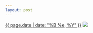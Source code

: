 ```yaml
---
layout: post
---
```


<p>
  <time><a href="/127">{{ page.date | date: "%B %e, %Y" }}</a></time>
  <a href="/127"><img src="{{ site.assets_url }}/127-640.jpg" srcset="{{ site.assets_url }}/127-1280.jpg 1280w, {{ site.assets_url }}/127-960.jpg 960w, {{ site.assets_url }}/127-640.jpg 640w, {{ site.assets_url }}/127-320.jpg 320w" sizes="(min-width: 700px) 50vw, calc(100vw - 2rem)" /></a>
</p>
